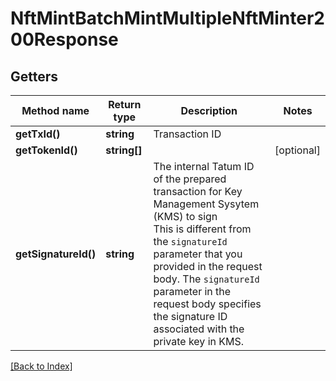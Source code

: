 # NftMintBatchMintMultipleNftMinter200Response

## Getters

Method name | Return type | Description | Notes
------------ | ------------- | ------------- | -------------
**getTxId()** | **string** | Transaction ID |
**getTokenId()** | **string[]** |  | [optional]
**getSignatureId()** | **string** | The internal Tatum ID of the prepared transaction for Key Management Sysytem (KMS) to sign<br/>This is different from the <code>signatureId</code> parameter that you provided in the request body. The <code>signatureId</code> parameter in the request body specifies the signature ID associated with the private key in KMS. |

[[Back to Index]](../index.md)
